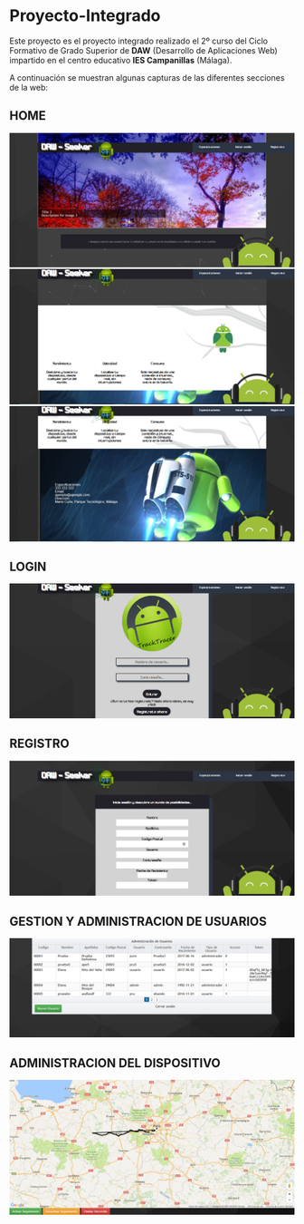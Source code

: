 # Proyecto-Integrado

Este proyecto es el proyecto integrado realizado el 2º curso del Ciclo Formativo de Grado Superior de **DAW** (Desarrollo de Aplicaciones Web) impartido en el centro educativo **IES Campanillas** (Málaga).

A continuación se muestran algunas capturas de las diferentes secciones de la web:

## HOME

![Home](https://github.com/DavidBernalGuerrero/Proyecto-Integrado/blob/master/capturas/home1.png)
![Home](https://github.com/DavidBernalGuerrero/Proyecto-Integrado/blob/master/capturas/home2.png)
![Home](https://github.com/DavidBernalGuerrero/Proyecto-Integrado/blob/master/capturas/home3.png)

## LOGIN

![Login](https://github.com/DavidBernalGuerrero/Proyecto-Integrado/blob/master/capturas/login.PNG)

## REGISTRO

![Registro](https://github.com/DavidBernalGuerrero/Proyecto-Integrado/blob/master/capturas/registro.PNG)

## GESTION Y ADMINISTRACION DE USUARIOS

![GestionUsuarios](https://github.com/DavidBernalGuerrero/Proyecto-Integrado/blob/master/capturas/administracion.PNG)

## ADMINISTRACION DEL DISPOSITIVO

![AdministracionUsuarios](https://github.com/DavidBernalGuerrero/Proyecto-Integrado/blob/master/capturas/gestionUsuario.PNG)